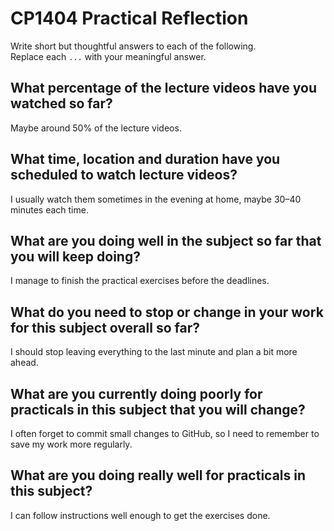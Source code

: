 # CP1404 Practical Reflection

Write short but thoughtful answers to each of the following.  
Replace each `...` with your meaningful answer.

## What percentage of the lecture videos have you watched so far?

Maybe around 50% of the lecture videos.

## What time, location and duration have you scheduled to watch lecture videos?

I usually watch them sometimes in the evening at home, maybe 30–40 minutes each time.

## What are you doing well in the subject so far that you will keep doing?

I manage to finish the practical exercises before the deadlines.

## What do you need to stop or change in your work for this subject overall so far?

I should stop leaving everything to the last minute and plan a bit more ahead.

## What are you currently doing poorly for practicals in this subject that you will change?

I often forget to commit small changes to GitHub, so I need to remember to save my work more regularly.

## What are you doing really well for practicals in this subject?

I can follow instructions well enough to get the exercises done.

